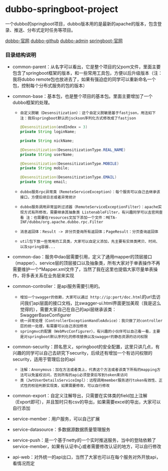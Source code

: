 # dubbo-springboot-project
一个dubbo的springboot项目，dubbo版本用的是最新的apache的版本，包含登录、推送、分布式定时任务等项目。

[dobbo-官网](http://dubbo.apache.org/zh-cn/)
[dubbo-github](https://github.com/apache/dubbo)
[dubbo-admin](https://github.com/apache/dubbo-admin)
[springboot-官网](https://spring.io/projects/spring-boot/)

### 目录结构说明

- common-parent：从名字可以看出，它是整个项目的父pom文件，里面主要包含了springboot框架的版本，和一些常用工具包，方便以后升级版本（注：我将dubbo remote包也放进去了，如果有强迫症的同学可以重新命名一个包，控制每个分布式服务的包的版本）

- common-base：基本包，也是整个项目的基本包。里面主要增加了一个dubbo框架的处理。
	* `自定义脱敏（Desensitization）：这个自定义脱敏是基于fastjson，用法如下 注：我将springboot默认的jsckson序列化方式修改成了fastjson`
	
		```java
		@Desensitization(endIndex = 3)
		private String loginName;

		private String nickName;

		@Desensitization(DesensitizationType.REAL_NAME)
		private String userName;

		@Desensitization(DesensitizationType.MOBILE)
		private String mobile;

		@Desensitization(DesensitizationType.EMAIL)
		private String email;
		```
		
	* `dubbo服务rpc异常类（RemoteServiceException）：每个服务可以自己去继承该接口，方便后续日志或者异常统计`
	* `dubbo服务调用异常监听过滤器（RemoteServiceExceptionFilter）：apache实现方式有所修改，需要继承其抽象类 ListenableFilter，有兴趣同学可以去官网查看 注：也需要在resources文加下添加一个文件：META-INF/dubbo/org.apache.dubbo.rpc.Filter`
	* `消息返回体：Result -> 非分页查询所有返回体；PageResult：分页查询返回体`
	* `util包下放一些常用的工具类，大家可以自定义添加，先主要有实体类拷贝、时间、以及spring容器...`
	
- common-dao：服务中dao层需要引用，定义了通用mapper的顶层接口（mapper）、service层的顶层接口以及抽象类，所有大家对于单表操作不再需要维护一个*Mapper.xml文件了，当然了我在这里也提倡大家尽量单表操作，将多表关系在业务层来实现

- common-controller：是api服务需要引用的。
	* `增加一个swagger的依赖，大家可以通过 http://ip:port/doc.html`的url去访问我们api层面的接口文档，比swagger-ui.html界面更加美观（我是这么觉得的），需要大家自己在自己的api层继承该类：SwaggerBaseConfigurer
	* `统一异常处理（ControllerExceptionHandleAdvice）：我只做了对controller层的统一处理，有需要可以自己添加修改`
	* `springmvc的配置（WebMvcConfigurer），有兴趣的小伙伴可以自己看一看，主要是对springboot默认序列化的修改替换以及swagger的静态资源的访问权限`
	
- common-security：顾名思义，springboot的安全配置，这里只讲几点，有兴趣的同学可以自己去研究下security，后续还有增加一个有访问权限的security，适用于管理后台的api
	* `注解：Anonymous：加在方法或者类上，代表这个方法或者该类下所有的mapping方法可以免鉴权访问，否则所有的api必须登录后写到token来访问`
	* `类（JwtUserDetailsServiceImpl）：远程调用member服务进行token有效性、正式性的校验判断实现类，如果需要修改，可以自行修改`
	
- common-export：自定义注解导出，只需要在实体类的field加上注解（Export即可），并且暂时只有csv的导出，如果需要excel的导出，大家可以自行添加

- service-member：用户服务，可以自己扩展

- service-datasource：多数据源数据质量管理服务

- service-push：是一个基于netty的一个实时推送服务，当中的登陆依赖了 service-member，如果有认证中心或者需要修改认证的地方，可以自行修改

- api-web：对外统一的api出口，当然了大家也可以在每个服务对外开放api，看情况而定